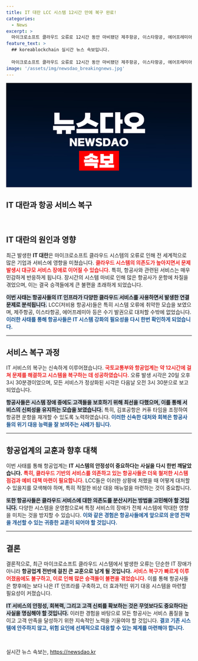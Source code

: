 ```yaml
---
title: IT 대란 LCC 시스템 12시간 만에 복구 완료!
categories:
  - News
excerpt: >
  마이크로소프트 클라우드 오류로 12시간 동안 마비됐던 제주항공, 이스타항공, 에어프레미아의 IT 서비스가 결국 복구됐다. 이로 인해 총 75편의 항공기가 지연됐지만 결항은 없었다. 저비용 항공사들도 수기 발권으로 위기를 극복했다.
feature_text: >
  ## koreablockchain 실시간 뉴스 속보입니다.

  마이크로소프트 클라우드 오류로 12시간 동안 마비됐던 제주항공, 이스타항공, 에어프레미아의 IT 서비스가 결국 복구됐다. 이로 인해 총 75편의 항공기가 지연됐지만 결항은 없었다. 저비용 항공사들도 수기 발권으로 위기를 극복했다.
image: '/assets/img/newsdao_breakingnews.jpg'
---
```


<p><img src="/assets/img/newsdao_breakingnews.jpg" alt="koreablockchain 속보" /></p>

<h2 data-ke-size="size26">IT 대란과 항공 서비스 복구</h2>

<p data-ke-size="size16">&nbsp;</p>

<h2 data-ke-size="size26">IT 대란의 원인과 영향</h2>

<p data-ke-size="size16">최근 발생한 <b>IT 대란</b>은 마이크로소프트 클라우드 시스템의 오류로 인해 전 세계적으로 많은 기업과 서비스에 영향을 미쳤습니다. <b><span style="color: #ee2323;">클라우드 시스템의 의존도가 높아지면서 문제 발생시 대규모 서비스 장애로 이어질 수 있습니다.</span></b> 특히, 항공사와 관련된 서비스는 매우 민감하게 반응하게 됩니다. 장시간의 시스템 마비로 인해 많은 항공사가 운항에 차질을 겪었으며, 이는 결국 승객들에게 큰 불편을 초래하게 되었습니다.</p>

<p><b><span style="background-color: #21538527;">이번 사태는 항공사들의 IT 인프라가 다양한 클라우드 서비스를 사용하면서 발생한 연결 문제로 분석됩니다.</span></b> LCC(저비용 항공사)들은 특히 시스템 오류에 취약한 모습을 보였으며, 제주항공, 이스타항공, 에어프레미아 등은 수기 발권으로 대처할 수밖에 없었습니다. <b><span style="color: #1a5490;">이러한 사태를 통해 항공사들은 IT 시스템 강화의 필요성을 다시 한번 확인하게 되었습니다.</span></b></p>

<hr>

<h2 data-ke-size="size26">서비스 복구 과정</h2>

<p data-ke-size="size16">IT 서비스의 복구는 신속하게 이루어졌습니다. <b><span style="color: #ee2323;">국토교통부와 항공업계는 약 12시간에 걸쳐 문제를 해결하고 시스템을 복구하는 데 성공하였습니다.</span></b> 오류 발생 시각은 20일 오후 3시 30분경이었으며, 모든 서비스가 정상화된 시각은 다음날 오전 3시 30분으로 보고되었습니다. </p>

<p><b><span style="background-color: #21538527;">항공사들은 시스템 장애 중에도 고객들을 보호하기 위해 최선을 다했으며, 이를 통해 서비스의 신뢰성을 유지하는 모습을 보였습니다.</span></b> 특히, 김포공항은 커퓨 타임을 조정하여 항공편 운항을 재개할 수 있도록 노력하였습니다. <b><span style="color: #1a5490;">이러한 신속한 대처와 회복은 항공사들의 위기 대응 능력을 잘 보여주는 사례가 됩니다.</span></b></p>

<hr>

<h2 data-ke-size="size26">항공업계의 교훈과 향후 대책</h2>

<p data-ke-size="size16">이번 사태를 통해 항공업계는 <b>IT 시스템의 안정성이 중요하다는 사실을 다시 한번 깨달았습니다.</b> <b><span style="color: #ee2323;">특히, 클라우드 기반의 서비스를 의존하고 있는 항공사들은 더욱 철저한 시스템 점검과 예비 대책 마련이 필요합니다.</span></b> LCC들은 이러한 상황에 처했을 때 어떻게 대처할 수 있을지를 모색해야 하며, 특히 적절한 비상 대응 매뉴얼을 마련하는 것이 중요합니다.</p>

<p><b><span style="background-color: #21538527;">또한 항공사들은 클라우드 서비스에 대한 의존도를 분산시키는 방법을 고민해야 할 것입니다.</span></b> 다양한 시스템을 운영함으로써 특정 서비스의 장애가 전체 시스템에 막대한 영향을 미치는 것을 방지할 수 있습니다. <b><span style="color: #1a5490;">이와 같은 경험은 항공사들에게 앞으로의 운영 전략을 개선할 수 있는 귀중한 교훈이 되어야 할 것입니다.</span></b></p>

<hr>

<h2 data-ke-size="size26">결론</h2>

<p data-ke-size="size16">결론적으로, 최근 마이크로소프트 클라우드 시스템에서 발생한 오류는 단순한 IT 장애가 아니라 <b>항공업계 전반에 걸친 큰 교훈으로 남게 될 것입니다.</b> <b><span style="color: #ee2323;">서비스 복구가 빠르게 이루어졌음에도 불구하고, 이로 인해 많은 승객들이 불편을 겪었습니다.</span></b> 이를 통해 항공사들은 향후에는 보다 나은 IT 인프라를 구축하고, 더 효과적인 위기 대응 시스템을 마련할 필요성이 커졌습니다.</p>

<p><b><span style="background-color: #21538527;">IT 서비스의 안정성, 회복력, 그리고 고객 신뢰를 확보하는 것은 무엇보다도 중요하다는 사실을 명심해야 할 것입니다.</span></b> 이러한 경험을 바탕으로 모든 항공사는 서비스 품질을 높이고 고객 만족을 달성하기 위한 지속적인 노력을 기울여야 할 것입니다. <b><span style="color: #1a5490;">결코 기존 시스템에 안주하지 않고, 위험 요인에 선제적으로 대응할 수 있는 체계를 마련해야 합니다.</span></b></p>

<p data-ke-size="size16">&nbsp;</p>
실시간 뉴스 속보는, <a href="https://newsdao.kr" rel="dofollow">https://newsdao.kr</a>


